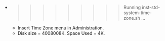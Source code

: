 * >>>>>>>>> Running inst-std-system-time-zone.sh ...
  * Insert Time Zone menu in Administration.
  * Disk size = 4008008K. Space Used = 4K.
